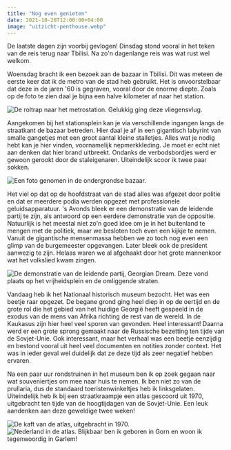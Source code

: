 ```yaml
---
title: "Nog even genieten"
date: 2021-10-28T12:00:00+04:00
image: "uitzicht-penthouse.webp"
---
```


De laatste dagen zijn voorbij gevlogen! Dinsdag stond vooral in het teken van de reis terug naar Tbilisi. Na zo'n dagenlange reis was wat rust wel welkom.

Woensdag bracht ik een bezoek aan de bazaar in Tbilisi. Dit was meteen de eerste keer dat ik de metro van de stad heb gebruikt. Het is onvoorstelbaar dat deze in de jaren '60 is gegraven, vooral door de enorme diepte. Zoals op de foto te zien daal je bijna een halve kilometer af naar het station.

![De roltrap naar het metrostation. Gelukkig ging deze vliegensvlug.](roltrap-metro.webp)

Aangekomen bij het stationsplein kan je via verschillende ingangen langs de straatkant de bazaar betreden. Hier daal je af in een gigantisch labyrint van smalle gangetjes met een groot aantal kleine stalletjes. Alles wat je nodig hebt kan je hier vinden, voornamelijk nepmerkkleding. Je moet er echt niet aan denken dat hier brand uitbreekt. Ondanks de verbodsbordjes werd er gewoon gerookt door de staleigenaren. Uiteindelijk scoor ik twee paar sokken.

![Een foto genomen in de ondergrondse bazaar.](ondergrondse-bazaar.webp)

Het viel op dat op de hoofdstraat van de stad alles was afgezet door politie en dat er meerdere podia werden opgezet met professionele geluidsapparatuur. 's Avonds bleek er een demonstratie van de leidende partij te zijn, als antwoord op een eerdere demonstratie van de oppositie. Natuurlijk is het meestal niet zo'n goed idee om je in het buitenland te mengen met de politiek, maar we besloten toch even een kijkje te nemen. Vanuit de gigantische mensenmassa hebben we zo toch nog even een glimp van de burgemeester opgevangen. Later bleek ook de president aanwezig te zijn. Helaas waren we al afgehaakt door het grote mannenkoor wat het volkslied kwam zingen.

![De demonstratie van de leidende partij, Georgian Dream. Deze vond plaats op het vrijheidsplein en de omliggende straten.](demonstratie-plein.webp)

Vandaag heb ik het Nationaal historisch museum bezocht. Het was een beetje raar opgezet. De begane grond ging heel diep in op de oertijd en de grote rol die het gebied van het huidige Georgië heeft gespeeld in de exodus van de mens van Afrika richting de rest van de wereld. In de Kaukasus zijn hier heel veel sporen van gevonden. Heel interessant! Daarna werd er een grote sprong gemaakt naar de Russische bezetting ten tijde van de Sovjet-Unie. Ook interessant, maar het verhaal was een beetje eenzijdig en bestond vooral uit heel veel documenten en notities zonder context. Het was in ieder geval wel duidelijk dat ze deze tijd als zeer negatief hebben ervaren.

Na een paar uur rondstruinen in het museum ben ik op zoek gegaan naar wat souveniertjes om mee naar huis te nemen. Ik ben niet zo van de prullaria, dus de standaard toeristenwinkeltjes heb ik linksgelaten. Uiteindelijk heb ik bij een straatkraampje een atlas gescoord uit 1970, uitgebracht ten tijde van de hoogtijdagen van de Sovjet-Unie. Een leuk aandenken aan deze geweldige twee weken!

![De kaft van de atlas, uitgebracht in 1970.](atlas-kaft.webp)
![Nederland in de atlas. Blijkbaar ben ik geboren in Gorn en woon ik tegenwoordig in Garlem!](atlas-nederland.webp)
